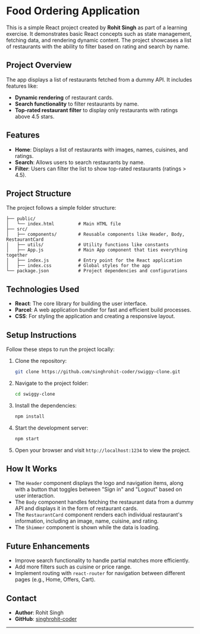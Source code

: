 # Food Ordering Application

This is a simple React project created by **Rohit Singh** as part of a learning exercise. It demonstrates basic React concepts such as state management, fetching data, and rendering dynamic content. The project showcases a list of restaurants with the ability to filter based on rating and search by name.

## Project Overview

The app displays a list of restaurants fetched from a dummy API. It includes features like:

- **Dynamic rendering** of restaurant cards.
- **Search functionality** to filter restaurants by name.
- **Top-rated restaurant filter** to display only restaurants with ratings above 4.5 stars.

## Features

- **Home**: Displays a list of restaurants with images, names, cuisines, and ratings.
- **Search**: Allows users to search restaurants by name.
- **Filter**: Users can filter the list to show top-rated restaurants (ratings > 4.5).

## Project Structure

The project follows a simple folder structure:

```
├── public/
│   └── index.html         # Main HTML file
├── src/
│   ├── components/        # Reusable components like Header, Body, RestaurantCard
│   ├── utils/             # Utility functions like constants
│   ├── App.js             # Main App component that ties everything together
│   ├── index.js           # Entry point for the React application
│   ├── index.css          # Global styles for the app
└── package.json           # Project dependencies and configurations
```

## Technologies Used

- **React**: The core library for building the user interface.
- **Parcel**: A web application bundler for fast and efficient build processes.
- **CSS**: For styling the application and creating a responsive layout.

## Setup Instructions

Follow these steps to run the project locally:

1. Clone the repository:
   ```bash
   git clone https://github.com/singhrohit-coder/swiggy-clone.git
   ```

2. Navigate to the project folder:
   ```bash
   cd swiggy-clone
   ```

3. Install the dependencies:
   ```bash
   npm install
   ```

4. Start the development server:
   ```bash
   npm start
   ```

5. Open your browser and visit `http://localhost:1234` to view the project.

## How It Works

- The `Header` component displays the logo and navigation items, along with a button that toggles between "Sign in" and "Logout" based on user interaction.
- The `Body` component handles fetching the restaurant data from a dummy API and displays it in the form of restaurant cards.
- The `RestaurantCard` component renders each individual restaurant's information, including an image, name, cuisine, and rating.
- The `Shimmer` component is shown while the data is loading.

## Future Enhancements

- Improve search functionality to handle partial matches more efficiently.
- Add more filters such as cuisine or price range.
- Implement routing with `react-router` for navigation between different pages (e.g., Home, Offers, Cart).


## Contact

- **Author**: Rohit Singh
- **GitHub**: [singhrohit-coder](https://github.com/singhrohit-coder)

---
